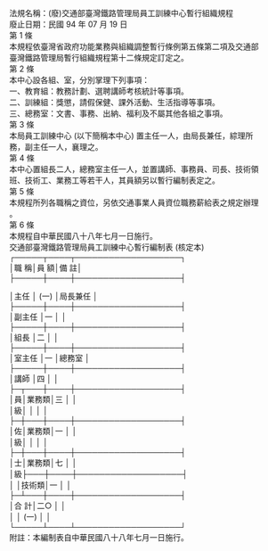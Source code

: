 法規名稱：(廢)交通部臺灣鐵路管理局員工訓練中心暫行組織規程  
廢止日期：民國 94 年 07 月 19 日  
第 1 條  
本規程依臺灣省政府功能業務與組織調整暫行條例第五條第二項及交通部  
臺灣鐵路管理局暫行組織規程第十二條規定訂定之。  
第 2 條  
本中心設各組、室，分別掌理下列事項：  
一、教育組：教務計劃、選聘講師考核統計等事項。  
二、訓練組：獎懲，請假保健、課外活動、生活指導等事項。  
三、總務室：文書、事務、出納、福利及不屬其他各組之事項。  
第 3 條  
本局員工訓練中心 (以下簡稱本中心) 置主任一人，由局長兼任，綜理所  
務，副主任一人，襄理之。  
第 4 條  
本中心置組長二人，總務室主任一人，並置講師、事務員、司長、技術領  
班、技術工、業務工等若干人，其員額另以暫行編制表定之。  
第 5 條  
本規程所列各職稱之資位，另依交通事業人員資位職務薪給表之規定辦理  
。  
第 6 條  
本規程自中華民國八十八年七月一日施行。  
交通部臺灣鐵路管理局員工訓練中心暫行編制表 (核定本)  
┌─────┬────┬───────────────────┐  
│職 稱│員 額│備 註│  
├─────┼────┼───────────────────┤  


│主任 │ (一) │局長兼任 │  
├─────┼────┼───────────────────┤  
│副主任 │一 │ │  
├─────┼────┼───────────────────┤  
│組長 │二 │ │  
├─────┼────┼───────────────────┤  
│室主任 │一 │總務室 │  
├─────┼────┼───────────────────┤  
│講師 │四 │ │  
├─┬───┼────┼───────────────────┤  
│員│業務類│三 │ │  
│級│ │ │ │  
├─┼───┼────┼───────────────────┤  
│佐│業務類│一 │ │  
│級│ │ │ │  
├─┼───┼────┼───────────────────┤  
│士│業務類│七 │ │  
│級├───┼────┼───────────────────┤  
│ │技術類│一 │ │  
├─┴───┼────┼───────────────────┤  
│合 計│二○ │ │  
│ │ (一) │ │  
└─────┴────┴───────────────────┘  
附註：本編制表自中華民國八十八年七月一日施行。  


